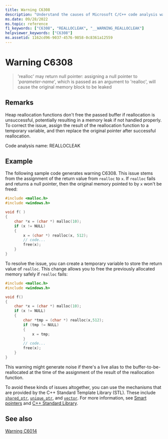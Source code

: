 ```yaml
---
title: Warning C6308
description: "Understand the causes of Microsoft C/C++ code analysis warning C6308, and learn how to fix them."
ms.date: 09/28/2022
ms.topic: reference
f1_keywords: ["C6308", "REALLOCLEAK", "__WARNING_REALLOCLEAK"]
helpviewer_keywords: ["C6308"]
ms.assetid: 1162cd96-9037-4576-9858-0c8361a12559
---
```

# Warning C6308

> 'realloc' may return null pointer: assigning a null pointer to '*parameter-name*', which is passed as an argument to 'realloc', will cause the original memory block to be leaked

## Remarks

Heap reallocation functions don't free the passed buffer if reallocation is unsuccessful, potentially resulting in a memory leak if not handled properly. To correct the issue, assign the result of the reallocation function to a temporary variable, and then replace the original pointer after successful reallocation.

Code analysis name: REALLOCLEAK

## Example

The following sample code generates warning C6308. This issue stems from the assignment of the return value from `realloc` to `x`. If `realloc` fails and returns a null pointer, then the original memory pointed to by `x` won't be freed:

```cpp
#include <malloc.h>
#include <windows.h>

void f( )
{
    char *x = (char *) malloc(10);
    if (x != NULL)
    {
        x = (char *) realloc(x, 512);
        // code...
        free(x);
    }
}
```

To resolve the issue, you can create a temporary variable to store the return value of `realloc`. This change allows you to free the previously allocated memory safely if `realloc` fails:

```cpp
#include <malloc.h>
#include <windows.h>

void f()
{
    char *x = (char *) malloc(10);
    if (x != NULL)
    {
        char *tmp = (char *) realloc(x,512);
        if (tmp != NULL)
        {
            x = tmp;
        }
        // code...
        free(x);
    }
}
```

This warning might generate noise if there's a live alias to the buffer-to-be-reallocated at the time of the assignment of the result of the reallocation function.

To avoid these kinds of issues altogether, you can use the mechanisms that are provided by the C++ Standard Template Library (STL). These include [`shared_ptr`](../standard-library/shared-ptr-class.md), [`unique_ptr`](../standard-library/unique-ptr-class.md), and [`vector`](../standard-library/vector.md). For more information, see [Smart pointers](../cpp/smart-pointers-modern-cpp.md) and [C++ Standard Library](../standard-library/cpp-standard-library-reference.md).

## See also

[Warning C6014](../code-quality/c6014.md)
